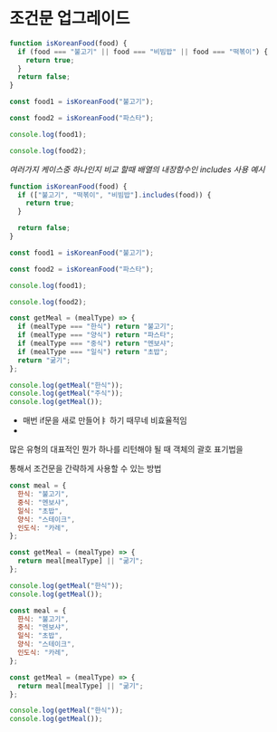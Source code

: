 # 조건문 업그레이드

```jsx
function isKoreanFood(food) {
  if (food === "불고기" || food === "비빔밥" || food === "떡볶이") {
    return true;
  }
  return false;
}

const food1 = isKoreanFood("불고기");

const food2 = isKoreanFood("파스타");

console.log(food1);

console.log(food2);
```

_여러가지 케이스중 하나인지 비교 할때 배열의 내장함수인 includes 사용 예시_

```jsx
function isKoreanFood(food) {
  if (["불고기", "떡볶이", "비빔밥"].includes(food)) {
    return true;
  }

  return false;
}

const food1 = isKoreanFood("불고기");

const food2 = isKoreanFood("파스타");

console.log(food1);

console.log(food2);
```

```jsx
const getMeal = (mealType) => {
  if (mealType === "한식") return "불고기";
  if (mealType === "양식") return "파스타";
  if (mealType === "중식") return "멘보샤";
  if (mealType === "일식") return "초밥";
  return "굶기";
};

console.log(getMeal("한식"));
console.log(getMeal("주식"));
console.log(getMeal());
```

- 매번 if문을 새로 만들어ㅑ 하기 때무네 비효율적임
-

많은 유형의 대표적인 뭔가 하나를 리턴해야 될 때 객체의 괄호 표기법을

통해서 조건문을 간략하게 사용할 수 있는 방법

```jsx
const meal = {
  한식: "불고기",
  중식: "멘보샤",
  일식: "초밥",
  양식: "스테이크",
  인도식: "카레",
};

const getMeal = (mealType) => {
  return meal[mealType] || "굶기";
};

console.log(getMeal("한식"));
console.log(getMeal());
```

```jsx
const meal = {
  한식: "불고기",
  중식: "멘보샤",
  일식: "초밥",
  양식: "스테이크",
  인도식: "카레",
};

const getMeal = (mealType) => {
  return meal[mealType] || "굶기";
};

console.log(getMeal("한식"));
console.log(getMeal());
```
